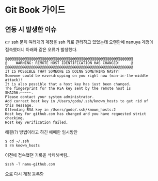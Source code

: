 # Git Book 가이드

## 연동 시 발생한 이슈
👉 ssh 문제
여러개의 계정을 ssh 키로 관리하고 있었는데 오랜만에 nanuya 계정에 접속했더니 아래와 같은 오류가 발생했다.

```shell
@@@@@@@@@@@@@@@@@@@@@@@@@@@@@@@@@@@@@@@@@@@@@@@@@@@@@@@@@@@
@    WARNING: REMOTE HOST IDENTIFICATION HAS CHANGED!     @
@@@@@@@@@@@@@@@@@@@@@@@@@@@@@@@@@@@@@@@@@@@@@@@@@@@@@@@@@@@
IT IS POSSIBLE THAT SOMEONE IS DOING SOMETHING NASTY!
Someone could be eavesdropping on you right now (man-in-the-middle attack)!
It is also possible that a host key has just been changed.
The fingerprint for the RSA key sent by the remote host is
SHA256:~~~~~.
Please contact your system administrator.
Add correct host key in /Users/godo/.ssh/known_hosts to get rid of this message.
Offending RSA key in /Users/godo/.ssh/known_hosts:2
Host key for github.com has changed and you have requested strict checking.
Host key verification failed.
```

해결(?) 방법이라고 하긴 애매한 임시방안
```
$ cd ~/.ssh
$ rm known_hosts
```
이전에 접속했던 기록을 삭제해버림..

```
$ssh -T nanu-github.com
```
으로 다시 계정 등록함
